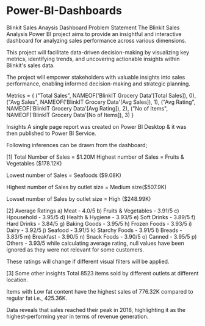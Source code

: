 # Power-BI-Dashboards
Blinkit Sales Anaysis Dashboard
Problem Statement
The Blinkit Sales Analysis Power BI project aims to provide an insightful and interactive dashboard for analyzing sales performance across various dimensions. ​

This project will facilitate data-driven decision-making by visualizing key metrics, identifying trends, and uncovering actionable insights within Blinkit's sales data.​

The project will empower stakeholders with valuable insights into sales performance, enabling informed decision-making and strategic planning.​


Metrics = {
("Total Sales", NAMEOF('BlinkIT Grocery Data'[Total Sales]), 0),
("Avg Sales", NAMEOF('BlinkIT Grocery Data'[Avg Sales]), 1),
("Avg Rating", NAMEOF('BlinkIT Grocery Data'[Avg Rating]), 2),
("No of Items", NAMEOF('BlinkIT Grocery Data'[No of Items]), 3)
}


Insights
A single page report was created on Power BI Desktop & it was then published to Power BI Service.

Following inferences can be drawn from the dashboard;

[1] Total Number of Sales = $1.20M
Highest number of Sales = Fruits & Vegetables ($178.12K)

Lowest number of Sales = Seafoods ($9.08K)

Highest number of Sales by outlet size = Medium size($507.9K)

Lowset number of Sales by outlet size = High ($248.99K)

[2] Average Ratings
a) Meat - 4.0/5
b) Fruits & Vegetables - 3.91/5
c) Hpousehold - 3.95/5
d) Health & Hygiene - 3.93/5
e) Soft Drinks - 3.89/5
f) Hard Drinks - 3.84/5
g) Baking Goods - 3.95/5
h) Frozen Foods - 3.93/5
i) Dairy - 3.92/5
j) Seafood - 3.91/5
k) Starchy Foods - 3.91/5
l) Breads - 3.83/5
m) Breakfast - 3.90/5
n) Snack Foods - 3.90/5
o) Canned - 3.95/5
p) Others - 3.93/5
while calculating average rating, null values have been ignored as they were not relevant for some customers.

These ratings will change if different visual filters will be applied.

[3] Some other insights
Total 8523 items sold by different outlets at different location.​

Items with Low fat content have the highest sales of 776.32K compared to regular fat i.e., 425.36K.​

Data reveals that sales reached their peak in 2018, highlighting it as the highest-performing year in terms of revenue generation.​

